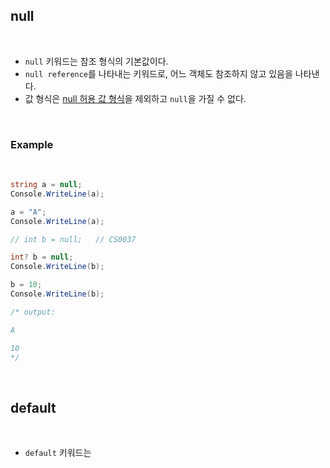 ## null

<br>

- `null` 키워드는 참조 형식의 기본값이다.
- `null reference`를 나타내는 키워드로, 어느 객체도 참조하지 않고 있음을 나타낸다.
- 값 형식은 [null 허용 값 형식](https://peponi-paradise.tistory.com/entry/C-Language-Null-%ED%97%88%EC%9A%A9-%EA%B0%92-%ED%98%95%EC%8B%9D-Nullable-value-type)을 제외하고 `null`을 가질 수 없다.

<br>

### Example

<br>

```cs
string a = null;
Console.WriteLine(a);

a = "A";
Console.WriteLine(a);

// int b = null;   // CS0037

int? b = null;
Console.WriteLine(b);

b = 10;
Console.WriteLine(b);

/* output:

A

10
*/
```

<br>

## default

<br>

- `default` 키워드는 